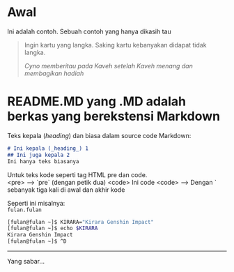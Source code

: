 # Awal
Ini adalah contoh. Sebuah contoh yang hanya dikasih tau

> Ingin kartu yang langka. Saking kartu kebanyakan didapat tidak langka.
>
> _Cyno memberitau pada Kaveh setelah Kaveh menang dan membagikan hadiah_

# README.MD yang .MD adalah berkas yang berekstensi Markdown
Teks kepala (_heading_) dan biasa dalam source code Markdown:
```markdown
# Ini kepala (_heading_) 1
## Ini juga kepala 2
Ini hanya teks biasanya
```

Untuk teks kode seperti tag HTML pre dan code.<br/>
&lt;pre&gt; --> \`pre\` (dengan petik dua)
&lt;code&gt; Ini code &lt;code&gt;
--> Dengan \` sebanyak tiga kali di awal dan akhir kode

Seperti ini misalnya: <br/>
`fulan.fulan`
```sh
[fulan@fulan ~]$ KIRARA="Kirara Genshin Impact"
[fulan@fulan ~]$ echo $KIRARA
Kirara Genshin Impact
[fulan@fulan ~]$ ^D
```

---

Yang sabar...